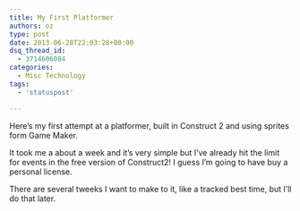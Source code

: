 ```yaml
---
title: My First Platformer
authors: oz
type: post
date: 2013-06-28T22:03:28+00:00
dsq_thread_id:
  - 3714606084
categories:
  - Misc Technology
tags:
  - 'statuspost'

---
```


Here&#8217;s my first attempt at a platformer, built in Construct 2 and using sprites form Game Maker.

<span style="color: #99cc00;"><!--more--></span>

It took me a about a week and it&#8217;s very simple but I&#8217;ve already hit the limit for events in the free version of Construct2! I guess I&#8217;m going to have buy a personal license.

There are several tweeks I want to make to it, like a tracked best time, but I&#8217;ll do that later.
